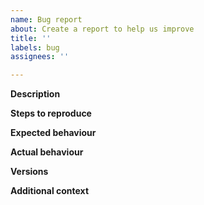 ```yaml
---
name: Bug report
about: Create a report to help us improve
title: ''
labels: bug
assignees: ''

---
```


**Description**

**Steps to reproduce**

**Expected behaviour**

**Actual behaviour**

**Versions**

**Additional context**
